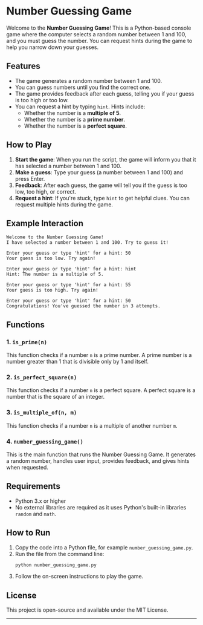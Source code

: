 # Number Guessing Game

Welcome to the **Number Guessing Game**! This is a Python-based console game where the computer selects a random number between 1 and 100, and you must guess the number. You can request hints during the game to help you narrow down your guesses.

## Features

- The game generates a random number between 1 and 100.
- You can guess numbers until you find the correct one.
- The game provides feedback after each guess, telling you if your guess is too high or too low.
- You can request a hint by typing `hint`. Hints include:
  - Whether the number is a **multiple of 5**.
  - Whether the number is a **prime number**.
  - Whether the number is a **perfect square**.

## How to Play

1. **Start the game**: When you run the script, the game will inform you that it has selected a number between 1 and 100.
2. **Make a guess**: Type your guess (a number between 1 and 100) and press Enter.
3. **Feedback**: After each guess, the game will tell you if the guess is too low, too high, or correct.
4. **Request a hint**: If you're stuck, type `hint` to get helpful clues. You can request multiple hints during the game.

## Example Interaction

```
Welcome to the Number Guessing Game!
I have selected a number between 1 and 100. Try to guess it!

Enter your guess or type 'hint' for a hint: 50
Your guess is too low. Try again!

Enter your guess or type 'hint' for a hint: hint
Hint: The number is a multiple of 5.

Enter your guess or type 'hint' for a hint: 55
Your guess is too high. Try again!

Enter your guess or type 'hint' for a hint: 50
Congratulations! You've guessed the number in 3 attempts.
```

## Functions

### 1. `is_prime(n)`
This function checks if a number `n` is a prime number. A prime number is a number greater than 1 that is divisible only by 1 and itself.

### 2. `is_perfect_square(n)`
This function checks if a number `n` is a perfect square. A perfect square is a number that is the square of an integer.

### 3. `is_multiple_of(n, m)`
This function checks if a number `n` is a multiple of another number `m`.

### 4. `number_guessing_game()`
This is the main function that runs the Number Guessing Game. It generates a random number, handles user input, provides feedback, and gives hints when requested.

## Requirements

- Python 3.x or higher
- No external libraries are required as it uses Python's built-in libraries `random` and `math`.

## How to Run

1. Copy the code into a Python file, for example `number_guessing_game.py`.
2. Run the file from the command line:
   ```bash
   python number_guessing_game.py
   ```
3. Follow the on-screen instructions to play the game.

## License

This project is open-source and available under the MIT License.

---

